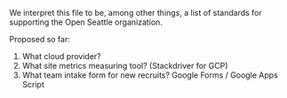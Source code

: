 We interpret this file to be, among other things, a list of standards for supporting the Open Seattle organization. 

Proposed so far:

1. What cloud provider? 
2. What site metrics measuring tool? (Stackdriver for GCP)
3. What team intake form for new recruits? Google Forms / Google Apps Script
